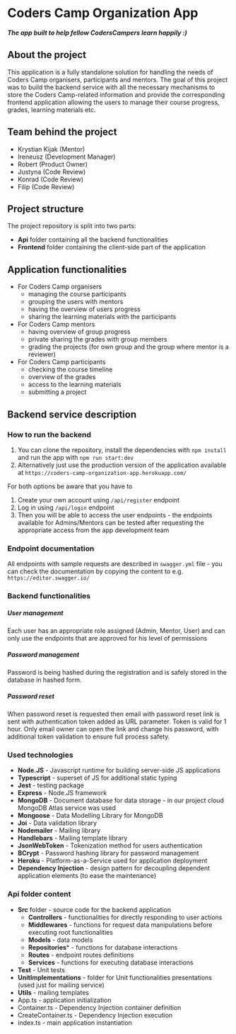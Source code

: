 
# Coders Camp Organization App
***The app built to help fellow CodersCampers learn happily :)***

## About the project
This application is a fully standalone solution for handling the needs of Coders Camp organisers, participants and mentors.
The goal of this project was to build the backend service with all the necessary mechanisms to store the Coders Camp-related information and provide the corresponding frontend application allowing the users to manage their course progress, grades, learning materials etc.

## Team behind the project
- Krystian Kijak (Mentor)
- Ireneusz (Development Manager)
- Robert (Product Owner)
- Justyna (Code Review)
- Konrad (Code Review)
- Filip (Code Review)

## Project structure
The project repository is split into two parts:
- **Api** folder containing all the backend functionalities
- **Frontend** folder containing the client-side part of the application

## Application functionalities
- For Coders Camp organisers
    - managing the course participants
    - grouping the users with mentors
    - having the overview of users progress
    - sharing the learning materials with the participants
- For Coders Camp mentors
    - having overview of group progress
    - private sharing the grades with group members
    - grading the projects (for own group and the group where mentor is a reviewer)
- For Coders Camp participants      
    - checking the course timeline
    - overview of the grades
    - access to the learning materials
    - submitting a project

## Backend service description
### How to run the backend
1. You can clone the repository, install the dependencies with ```npm install``` and run the app with ```npm run start:dev```
2. Alternatively just use the production version of the application available at ```https://coders-camp-organization-app.herokuapp.com/```

For both options be aware that you have to 
1. Create your own account using ```/api/register``` endpoint
2. Log in using ```/api/login``` endpoint
3. Then you will be able to access the user endpoints - the endpoints available for Admins/Mentors can be tested after requesting the appropriate access from the app development team

### Endpoint documentation
All endpoints with sample requests are described in ```swagger.yml``` file - you can check the documentation by copying the content to e.g. ```https://editor.swagger.io/```
### Backend functionalities
##### User management
Each user has an appropriate role assigned (Admin, Mentor, User) and can only use the endpoints that are approved for his level of permissions
##### Password management
Password is being hashed during the registration and is safely stored in the database in hashed form.
##### Password reset
When password reset is requested then email with password reset link is sent with authentication token added as URL parameter. Token is valid for 1 hour. Only email owner can open the link and change his password, with additional token validation to ensure full process safety.

### Used technologies
- **Node.JS** - Javascript runtime for building server-side JS applications
- **Typescript** - superset of JS for additional static typing
- **Jest** - testing package
- **Express** - Node.JS framework
- **MongoDB** - Document database for data storage - in our project cloud MongoDB Atlas service was used
- **Mongoose** - Data Modelling Library for MongoDB
- **Joi** - Data validation library
- **Nodemailer** - Mailing library
- **Handlebars** - Mailing template library
- **JsonWebToken** - Tokenization method for users authentication
- **BCrypt** - Password hashing library for password management
- **Heroku** - Platform-as-a-Service used for application deployment
- **Dependency Injection** - design pattern for decoupling dependent application elements (to ease the maintenance)

### Api folder content
- **Src** folder - source code for the backend application
    - **Controllers** - functionalities for directly responding to user actions
    - **Middlewares** - functions for request data manipulations before executing root functionalities
    - **Models** - data models
    - **Repositories*** - functions for database interactions
    - **Routes** - endpoint routes definitions
    - **Services** - functions for executing database interactions
- **Test** - Unit tests
- **UnitImplementations** - folder for Unit functionalities presentations (used just for mailing service)
- **Utils** - mailing templates
- App.ts - application initialization
- Container.ts - Dependency Injection container definition
- CreateContainer.ts - Dependency Injection execution
- index.ts - main application instantiation
